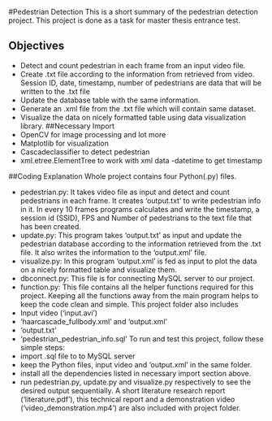 #Pedestrian Detection
This is a short summary of the pedestrian detection project. This project is done as a task for master thesis entrance test.
## Objectives
- Detect and count pedestrian in each frame from an input video file.
- Create .txt file according to the information from retrieved from video. Session ID, date, timestamp, number of pedestrians are data that will be written to the .txt file
- Update the database table with the same information.
- Generate an .xml file from the .txt file which will contain same dataset.
- Visualize the data on nicely formatted table using data visualization library.
##Necessary Import
- OpenCV for image processing and lot more
- Matplotlib for visualization
- Cascadeclassifier to detect pedestrian
- xml.etree.ElementTree to work with xml data
-datetime to get timestamp
  
##Coding Explanation
Whole project contains four Python(.py) files.
- pedestrian.py: It takes video file as input and detect and count pedestrians in each frame. It creates ‘output.txt’ to write pedestrian info in it. In every 10 frames programs calculates and write the timestamp, a session id (SSID), FPS and Number of pedestrians to the text file that has been created.
- update.py: This program takes ‘output.txt’ as input and update the pedestrian database according to the information retrieved from the .txt file. It also writes the information to the ‘output.xml’ file.
- visualize.py: In this program ‘output.xml’ is fed as input to plot the data on a nicely formatted table and visualize them.
- dbconnect.py: This file is for connecting MySQL server to our project.
- function.py: This file contains all the helper functions required for this project. Keeping all the functions away from the main program helps to keep the code clean and simple.
This project folder also includes
- Input video (‘input.avi’)
- ‘haarcascade_fullbody.xml’ and ‘output.xml’
- ‘output.txt’
- ‘pedestrian_pedestrian_info.sql’
To run and test this project, follow these simple steps:
- import .sql file to to MySQL server
- keep the Python files, input video and ‘output.xml’ in the same folder.
- install all the dependencies listed in necessary import section above.
- run pedestrian.py, update.py and visualize.py respectively to see the desired output sequentially.
A short literature research report (‘literature.pdf’), this technical report and a demonstration video (‘video_demonstration.mp4’) are also included with project folder.